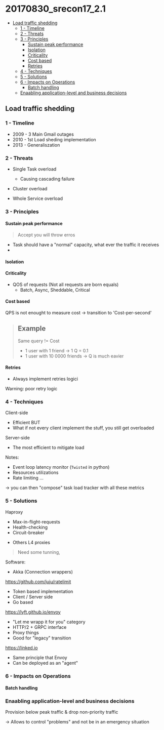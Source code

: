 # 20170830_srecon17_2.1

<!-- MarkdownTOC -->

- [Load traffic shedding](#load-traffic-shedding)
  - [1 - Timeline](#1---timeline)
  - [2 - Threats](#2---threats)
  - [3 - Principles](#3---principles)
    - [Sustain peak performance](#sustain-peak-performance)
    - [Isolation](#isolation)
    - [Criticality](#criticality)
    - [Cost based](#cost-based)
    - [Retries](#retries)
  - [4 - Techniques](#4---techniques)
  - [5 - Solutions](#5---solutions)
  - [6 - Impacts on Operations](#6---impacts-on-operations)
    - [Batch handling](#batch-handling)
  - [Enaabling application-level and business decisions](#enaabling-application-level-and-business-decisions)

<!-- /MarkdownTOC -->





## Load traffic shedding

### 1 - Timeline

* 2009 - 3 Main Gmail outages
* 2010 - 1st Load sheding implementation
* 2013 - Generaliszation



### 2 - Threats

* Single Task overload
  - Causing cascading failure

* Cluster overload

* Whole Service overload



### 3 - Principles

#### Sustain peak performance

> Accept you will throw erros

* Task should have a "normal" capacity, what ever the traffic it receives
*


#### Isolation

#### Criticality

+ QOS of requests (Not all requests are born equals)
  * Batch, Async, Sheddable, Critical


#### Cost based

QPS is not enought to measure cost
-> transition to 'Cost-per-second'

> Example
> --
>
> Same query != Cost
>
> * 1 user with 1 friend -> 1 Q = 0.1
> * 1 user with 10 0000 friends -> Q is much eavier
>


#### Retries

* Always implement retries logici

Warning: poor retry logic



### 4 - Techniques

Client-side
* Efficient BUT
* What if not every client implement the stuff, you still get overloaded

Server-side
* The most efficient to mitigate load


Notes:
- Event loop latency monitor (`Twisted` in python)
- Resources utilizations
- Rate limiting ...

-> you can then "compose" task load tracker with all these metrics



### 5 - Solutions

Haproxy
- Max-in-flight-requests
- Health-checking
- Circuit-breaker

+ Others L4 proxies

> Need some tunning,


Software:
* Akka (Connection wrappers)


https://github.com/juju/ratelimit
- Token based implementation
- Client / Server side
- Go based


https://lyft.github.io/envoy
- "Let me wrapp it for you" category
- HTTP/2 + GRPC interface
- Proxy things
- Good for "legacy" transition

https://linked.io
- Same principle that Envoy
- Can be deployed as an "agent"



### 6 - Impacts on Operations

#### Batch handling

### Enaabling application-level and business decisions

Provision below peak traffic & drop non-priority traffic

-> Allows to control "problems" and not be in an emergency situation

